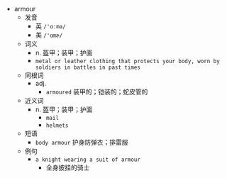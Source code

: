 - armour
  - 发音
    - 英 `/'ɑːmə/`
    - 美 `/'ɑmɚ/`
  - 词义
    - n. 盔甲；装甲；护面
    - `metal or leather clothing that protects your body, worn by soldiers in battles in past times`
  - 同根词
    - adj.
      - `armoured` 装甲的；铠装的；蛇皮管的
  - 近义词
    - n. 盔甲；装甲；护面
      - `mail`
      - `helmets`
  - 短语
    - `body armour` 护身防弹衣；排雷服 
  - 例句
    - `a knight wearing a suit of armour`
      - 全身披挂的骑士

